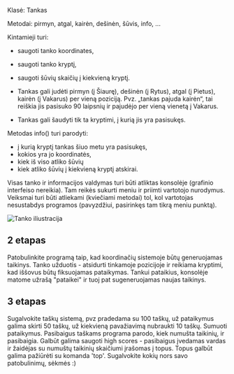 Klasė: Tankas

Metodai: pirmyn, atgal, kairėn, dešinėn, šūvis, info, ...

Kintamieji turi:
* saugoti tanko koordinates,
* saugoti tanko kryptį,
* saugoti šūvių skaičių į kiekvieną kryptį.

* Tankas gali judėti pirmyn (į Šiaurę), dešinėn (į Rytus), atgal (į
Pietus), kairėn (į Vakarus) per vieną poziciją. Pvz. „tankas pajuda
kairėn“, tai reiškia jis pasisuko 90 laipsnių ir pajudėjo per vieną
vienetą į Vakarus.
* Tankas gali šaudyti tik ta kryptimi, į kurią jis yra pasisukęs.

Metodas info() turi parodyti:
* į kurią kryptį tankas šiuo metu yra pasisukęs,
* kokios yra jo koordinatės,
* kiek iš viso atliko šūvių
* kiek atliko šūvių į kiekvieną kryptį atskirai.

Visas tanko ir informacijos valdymas turi būti atliktas konsolėje
(grafinio interfeiso nereikia). Tam reikės sukurti meniu ir priimti
vartotojo nurodymus. Veiksmai turi būti atliekami (kviečiami metodai)
tol, kol vartotojas nesustabdys programos (pavyzdžiui, pasirinkęs tam
tikrą meniu punktą).

![Tanko iliustracija](https://github.com/robotautas/kursas/blob/master/tanko%20iliustracija.png)

## 2 etapas

Patobulinkite programą taip, kad koordinačių sistemoje būtų generuojamas taikinys. Tanko užduotis - atsidurti tinkamoje pozicijoje ir reikiama kryptimi, kad iššovus būtų fiksuojamas pataikymas. Tankui pataikius, konsolėje matome užrašą "pataikei" ir tuoj pat sugeneruojamas naujas taikinys. 
## 3 etapas

Sugalvokite taškų sistemą, pvz pradedama su 100 taškų, už pataikymus galima skirti 50 taškų, už kiekvieną pavažiavimą nubraukti 10 taškų. Sumuoti pataikymus. Pasibaigus taškams programa parodo, kiek numušta taikinių, ir pasibaigia. Galbūt galima saugoti high scores - pasibaigus įvedamas vardas ir žaidėjas su numuštų taikinių skaičiumi įrašomas į topus. Topus galbūt galima pažiūrėti su komanda 'top'. Sugalvokite kokių nors savo patobulinimų, sėkmės :)
